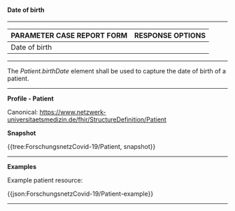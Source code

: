 #### Date of birth

---

| PARAMETER CASE REPORT FORM | RESPONSE OPTIONS |
|--------------|-----------|
| Date of birth |  | 

---

The *Patient.birthDate* element shall be used to capture the date of birth of a patient.

---

**Profile - Patient**

Canonical: https://www.netzwerk-universitaetsmedizin.de/fhir/StructureDefinition/Patient

**Snapshot**

{{tree:ForschungsnetzCovid-19/Patient, snapshot}}

---

**Examples**

Example patient resource:

{{json:ForschungsnetzCovid-19/Patient-example}}

---